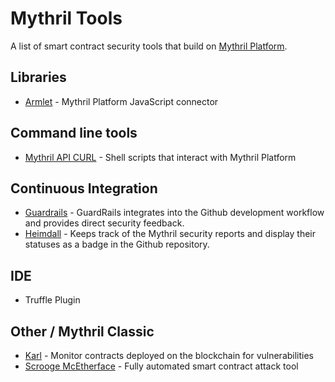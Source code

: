 # Mythril Tools

A list of smart contract security tools that build on [Mythril Platform](https://mythril.ai).

## Libraries

- [Armlet](https://github.com/ConsenSys/armlet) - Mythril Platform JavaScript connector

## Command line tools

- [Mythril API CURL](https://github.com/rocky/mythril-api-curl/) - Shell scripts that interact with Mythril Platform

## Continuous Integration

- [Guardrails](https://www.guardrails.io) - GuardRails integrates into the Github development workflow and provides direct security feedback.
- [Heimdall](https://heimdall.maddevs.io) - Keeps track of the Mythril security reports and display their statuses as a badge in the Github repository.

## IDE

- Truffle Plugin

## Other / Mythril Classic

- [Karl](https://github.com/cleanunicorn/karl) - Monitor contracts deployed on the blockchain for vulnerabilities
- [Scrooge McEtherface](https://github.com/b-mueller/scrooge-mcetherface/blob/master/README.md) - Fully automated smart contract attack tool

